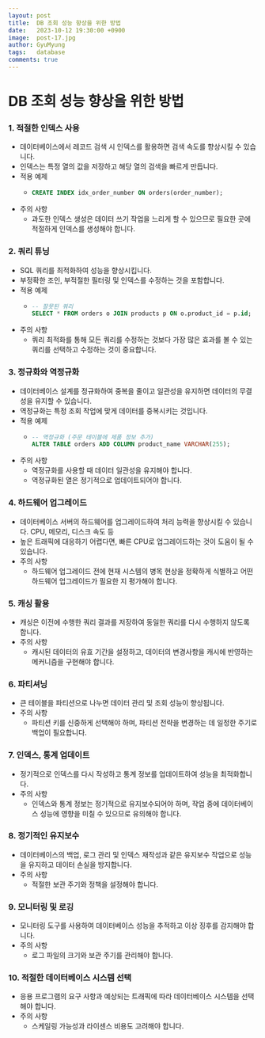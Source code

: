 ```yaml
---
layout:	post
title:  DB 조회 성능 향상을 위한 방법
date:   2023-10-12 19:30:00 +0900
image:  post-17.jpg
author: GyuMyung
tags:   database
comments: true
---
```


# DB 조회 성능 향상을 위한 방법

### 1. 적절한 인덱스 사용
* 데이터베이스에서 레코드 검색 시 인덱스를 활용하면 검색 속도를 향상시킬 수 있습니다.
* 인덱스는 특정 열의 값을 저장하고 해당 열의 검색을 빠르게 만듭니다.
* 적용 예제
    * ```sql
      CREATE INDEX idx_order_number ON orders(order_number);
      ```
* 주의 사항
    * 과도한 인덱스 생성은 데이터 쓰기 작업을 느리게 할 수 있으므로 필요한 곳에 적절하게 인덱스를 생성해야 합니다.

### 2. 쿼리 튜닝
* SQL 쿼리를 최적화하여 성능을 향상시킵니다.
* 부정확한 조인, 부적절한 필터링 및 인덱스를 수정하는 것을 포함합니다.
* 적용 예제
    * ```sql
      -- 잘못된 쿼리
      SELECT * FROM orders o JOIN products p ON o.product_id = p.id;
      ```
* 주의 사항
    * 쿼리 최적화를 통해 모든 쿼리를 수정하는 것보다 가장 많은 효과를 볼 수 있는 쿼리를 선택하고 수정하는 것이 중요합니다.

### 3. 정규화와 역정규화
* 데이터베이스 설계를 정규화하여 중복을 줄이고 일관성을 유지하면 데이터의 무결성을 유지할 수 있습니다.
* 역정규화는 특정 조회 작업에 맞게 데이터를 중복시키는 것입니다.
* 적용 예제
    * ```sql
      -- 역정규화 (주문 테이블에 제품 정보 추가)
      ALTER TABLE orders ADD COLUMN product_name VARCHAR(255);
      ```
* 주의 사항
    * 역정규화를 사용할 때 데이터 일관성을 유지해야 합니다.
    * 역정규화된 열은 정기적으로 업데이트되어야 합니다.

### 4. 하드웨어 업그레이드
* 데이터베이스 서버의 하드웨어를 업그레이드하여 처리 능력을 향상시킬 수 있습니다. CPU, 메모리, 디스크 속도 등
* 높은 트래픽에 대응하기 어렵다면, 빠른 CPU로 업그레이드하는 것이 도움이 될 수 있습니다.
* 주의 사항
    * 하드웨어 업그레이드 전에 현재 시스템의 병목 현상을 정확하게 식별하고 어떤 하드웨어 업그레이드가 필요한 지 평가해야 합니다.

### 5. 캐싱 활용
* 캐싱은 이전에 수행한 쿼리 결과를 저장하여 동일한 쿼리를 다시 수행하지 않도록 합니다.
* 주의 사항
    * 캐시된 데이터의 유효 기간을 설정하고, 데이터의 변경사항을 캐시에 반영하는 메커니즘을 구현해야 합니다.

### 6. 파티셔닝
* 큰 테이블을 파티션으로 나누면 데이터 관리 및 조회 성능이 향상됩니다.
* 주의 사항
    * 파티션 키를 신중하게 선택해야 하며, 파티션 전략을 변경하는 데 일정한 주기로 백업이 필요합니다.

### 7. 인덱스, 통계 업데이트
* 정기적으로 인덱스를 다시 작성하고 통계 정보를 업데이트하여 성능을 최적화합니다.
* 주의 사항
    * 인덱스와 통계 정보는 정기적으로 유지보수되어야 하며, 작업 중에 데이터베이스 성능에 영향을 미칠 수 있으므로 유의해야 합니다.

### 8. 정기적인 유지보수
* 데이터베이스의 백업, 로그 관리 및 인덱스 재작성과 같은 유지보수 작업으로 성능을 유지하고 데이터 손실을 방지합니다.
* 주의 사항
    * 적절한 보관 주기와 정책을 설정해야 합니다.

### 9. 모니터링 및 로깅
* 모니터링 도구를 사용하여 데이터베이스 성능을 추적하고 이상 징후를 감지해야 합니다.
* 주의 사항
    * 로그 파일의 크기와 보관 주기를 관리해야 합니다.

### 10. 적절한 데이터베이스 시스템 선택
* 응용 프로그램의 요구 사항과 예상되는 트래픽에 따라 데이터베이스 시스템을 선택해야 합니다.
* 주의 사항
    * 스케일링 가능성과 라이센스 비용도 고려해야 합니다.

